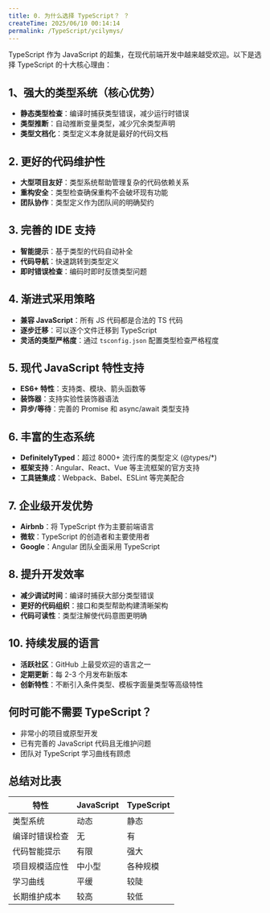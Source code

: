 ```yaml
---
title: 0. 为什么选择 TypeScript？ ？
createTime: 2025/06/10 00:14:14
permalink: /TypeScript/ycilymys/
---
```


TypeScript 作为 JavaScript 的超集，在现代前端开发中越来越受欢迎。以下是选择 TypeScript 的十大核心理由：

## 1、强大的类型系统（核心优势）

- **静态类型检查**：编译时捕获类型错误，减少运行时错误
- **类型推断**：自动推断变量类型，减少冗余类型声明
- **类型文档化**：类型定义本身就是最好的代码文档

## 2. 更好的代码维护性

- **大型项目友好**：类型系统帮助管理复杂的代码依赖关系
- **重构安全**：类型检查确保重构不会破坏现有功能
- **团队协作**：类型定义作为团队间的明确契约

## 3. 完善的 IDE 支持

- **智能提示**：基于类型的代码自动补全
- **代码导航**：快速跳转到类型定义
- **即时错误检查**：编码时即时反馈类型问题

## 4. 渐进式采用策略

- **兼容 JavaScript**：所有 JS 代码都是合法的 TS 代码
- **逐步迁移**：可以逐个文件迁移到 TypeScript
- **灵活的类型严格度**：通过 `tsconfig.json` 配置类型检查严格程度

## 5. 现代 JavaScript 特性支持

- **ES6+ 特性**：支持类、模块、箭头函数等
- **装饰器**：支持实验性装饰器语法
- **异步/等待**：完善的 Promise 和 async/await 类型支持

## 6. 丰富的生态系统

- **DefinitelyTyped**：超过 8000+ 流行库的类型定义 (@types/\*)
- **框架支持**：Angular、React、Vue 等主流框架的官方支持
- **工具链集成**：Webpack、Babel、ESLint 等完美配合

## 7. 企业级开发优势

- **Airbnb**：将 TypeScript 作为主要前端语言
- **微软**：TypeScript 的创造者和主要使用者
- **Google**：Angular 团队全面采用 TypeScript

## 8. 提升开发效率

- **减少调试时间**：编译时捕获大部分类型错误
- **更好的代码组织**：接口和类型帮助构建清晰架构
- **代码可读性**：类型注解使代码意图更明确

## 10. 持续发展的语言

- **活跃社区**：GitHub 上最受欢迎的语言之一
- **定期更新**：每 2-3 个月发布新版本
- **创新特性**：不断引入条件类型、模板字面量类型等高级特性

## 何时可能不需要 TypeScript？

- 非常小的项目或原型开发
- 已有完善的 JavaScript 代码且无维护问题
- 团队对 TypeScript 学习曲线有顾虑

## 总结对比表

| 特性           | JavaScript | TypeScript |
| -------------- | ---------- | ---------- |
| 类型系统       | 动态       | 静态       |
| 编译时错误检查 | 无         | 有         |
| 代码智能提示   | 有限       | 强大       |
| 项目规模适应性 | 中小型     | 各种规模   |
| 学习曲线       | 平缓       | 较陡       |
| 长期维护成本   | 较高       | 较低       |

